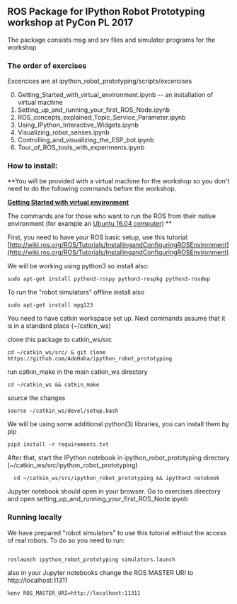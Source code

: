 ## ROS Package for IPython Robot Prototyping workshop at PyCon PL 2017

The package consists msg and srv files and simulator programs for the workshop


### The order of exercises 

Excercices are at ipython_robot_prototyping/scripts/excercises

 0. Getting_Started_with_virtual_environment.ipynb -- an installation of virtual machine
 1. Setting_up_and_running_your_first_ROS_Node.ipynb
 2. ROS_concepts_explained_Topic_Service_Parameter.ipynb
 3. Using_IPython_Interactive_Widgets.ipynb
 4. Visualizing_robot_senses.ipynb
 5. Controlling_and_visualizing_the_ESP_bot.ipynb
 6. Tour_of_ROS_tools_with_experiments.ipynb


### How to install:

 **You will be provided with a virtual machine for the workshop so you don't need to do the following commands before the workshop.

 **[Getting Started with virtual environment](Getting_Started_with_virtual_environment.ipynb)**

The commands are for those who want to run the ROS from their native environment (for example an [Ubuntu 16.04 computer](http://wiki.ros.org/kinetic/Installation/Ubuntu)) **

First, you need to have your ROS basic setup, use 
this tutorial: [http://wiki.ros.org/ROS/Tutorials/InstallingandConfiguringROSEnvironment](http://wiki.ros.org/ROS/Tutorials/InstallingandConfiguringROSEnvironment)




We will be working using python3 so install also:

```
sudo apt-get install python3-rospy python3-rospkg python3-rosdep

```

To run the "robot simulators" offline install also 


```
sudo apt-get install mpg123
```




You need to have catkin workspace set up. Next commands assume that it is in a standard place (~/catkin_ws)


clone this package to catkin_ws/src

  ```
  cd ~/catkin_ws/src/ & git clone https://github.com/AdoHaha/ipython_robot_prototyping
  ```

run catkin_make in the main catkin_ws directory


  ```
  cd ~/catkin_ws && catkin_make
  ```
  
source the changes


  ```
  source ~/catkin_ws/devel/setup.bash
  ```
 
 We will be using some additional python(3) libraries, you can install them by pip
 
 ```
 pip3 install -r requirements.txt
 ```
 
  
  After that, start the IPython notebook in ipython_robot_prototyping directory (~/catkin_ws/src/ipython_robot_prototyping)
  
  
  ```
    cd ~/catkin_ws/src/ipython_robot_prototyping && ipython3 notebook
  ```
  
  Jupyter notebook should open in your browser. Go to exercises directory and open setting_up_and_running_your_first_ROS_Node.ipynb
  
### Running locally

We have prepared "robot simulators" to use this tutorial without the access of
real robots. To do so you need to run:

```

roslaunch ipython_robot_prototyping simulators.launch 

```

also in your Jupyter notebooks change the ROS MASTER URI to http://localhost:11311

```
%env ROS_MASTER_URI=http://localhost:11311
```
